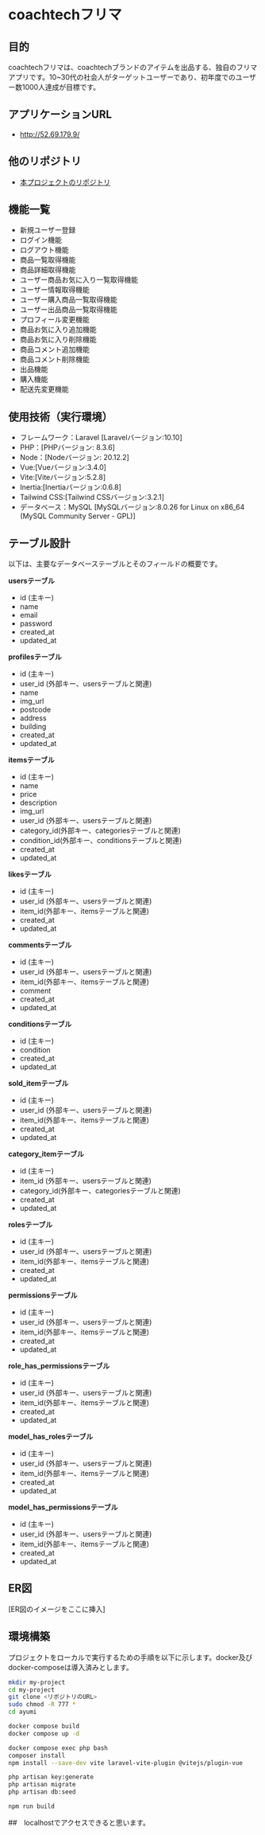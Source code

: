 # coachtechフリマ

## 目的
coachtechフリマは、coachtechブランドのアイテムを出品する、独自のフリマアプリです。10~30代の社会人がターゲットユーザーであり、初年度でのユーザー数1000人達成が目標です。

## アプリケーションURL
- http://52.69.179.9/

## 他のリポジトリ
- [本プロジェクトのリポジトリ](リンク)

## 機能一覧
- 新規ユーザー登録
- ログイン機能
- ログアウト機能
- 商品一覧取得機能
- 商品詳細取得機能
- ユーザー商品お気に入り一覧取得機能
- ユーザー情報取得機能
- ユーザー購入商品一覧取得機能
- ユーザー出品商品一覧取得機能
- プロフィール変更機能
- 商品お気に入り追加機能
- 商品お気に入り削除機能
- 商品コメント追加機能
- 商品コメント削除機能
- 出品機能
- 購入機能
- 配送先変更機能

## 使用技術（実行環境）
- フレームワーク：Laravel [Laravelバージョン:10.10]
- PHP：[PHPバージョン: 8.3.6]
- Node：[Nodeバージョン: 20.12.2]
- Vue:[Vueバージョン:3.4.0]
- Vite:[Viteバージョン:5.2.8]
- Inertia:[Inertiaバージョン:0.6.8]
- Tailwind CSS:[Tailwind CSSバージョン:3.2.1]
- データベース：MySQL [MySQLバージョン:8.0.26 for Linux on x86_64 (MySQL Community Server - GPL)]


## テーブル設計
以下は、主要なデータベーステーブルとそのフィールドの概要です。

**usersテーブル**
- id (主キー)
- name
- email
- password
- created_at
- updated_at

**profilesテーブル**
- id (主キー)
- user_id (外部キー、usersテーブルと関連)
- name
- img_url
- postcode
- address
- building
- created_at
- updated_at

**itemsテーブル**
- id (主キー)
- name
- price
- description
- img_url
- user_id (外部キー、usersテーブルと関連)
- category_id(外部キー、categoriesテーブルと関連)
- condition_id(外部キー、conditionsテーブルと関連)
- created_at
- updated_at

**likesテーブル**
- id (主キー)
- user_id (外部キー、usersテーブルと関連)
- item_id(外部キー、itemsテーブルと関連)
- created_at
- updated_at

**commentsテーブル**
- id (主キー)
- user_id (外部キー、usersテーブルと関連)
- item_id(外部キー、itemsテーブルと関連)
- comment
- created_at
- updated_at

**conditionsテーブル**
- id (主キー)
- condition
- created_at
- updated_at

**sold_itemテーブル**
- id (主キー)
- user_id (外部キー、usersテーブルと関連)
- item_id(外部キー、itemsテーブルと関連)
- created_at
- updated_at

**category_itemテーブル**
- id (主キー)
- item_id (外部キー、usersテーブルと関連)
- category_id(外部キー、categoriesテーブルと関連)
- created_at
- updated_at

**rolesテーブル**
- id (主キー)
- user_id (外部キー、usersテーブルと関連)
- item_id(外部キー、itemsテーブルと関連)
- created_at
- updated_at

**permissionsテーブル**
- id (主キー)
- user_id (外部キー、usersテーブルと関連)
- item_id(外部キー、itemsテーブルと関連)
- created_at
- updated_at

**role_has_permissionsテーブル**
- id (主キー)
- user_id (外部キー、usersテーブルと関連)
- item_id(外部キー、itemsテーブルと関連)
- created_at
- updated_at

**model_has_rolesテーブル**
- id (主キー)
- user_id (外部キー、usersテーブルと関連)
- item_id(外部キー、itemsテーブルと関連)
- created_at
- updated_at

**model_has_permissionsテーブル**
- id (主キー)
- user_id (外部キー、usersテーブルと関連)
- item_id(外部キー、itemsテーブルと関連)
- created_at
- updated_at







## ER図
[ER図のイメージをここに挿入]

## 環境構築
プロジェクトをローカルで実行するための手順を以下に示します。docker及びdocker-composeは導入済みとします。


```bash
mkdir my-project
cd my-project
git clone <リポジトリのURL>
sudo chmod -R 777 *
cd ayumi

docker compose build
docker compose up -d

docker compose exec php bash
composer install
npm install --save-dev vite laravel-vite-plugin @vitejs/plugin-vue

php artisan key:generate
php artisan migrate
php artisan db:seed

npm run build

```

##　localhostでアクセスできると思います。